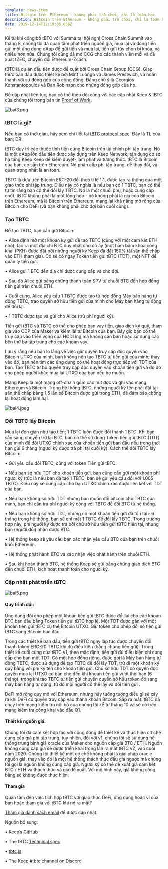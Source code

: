 ```yaml
---
template: news-item
title: Bitcoin trên Ethereum - không phải trò chơi, chỉ là toán học
description: Bitcoin trên Ethereum - không phải trò chơi, chỉ là toán học
date: 2019-12-24T12:19:06.656Z
---
```

Kể từ khi công bố tBTC với Summa tại hội nghị Cross Chain Summit vào tháng 8, chúng tôi đã quan tâm phát triển nguồn giá, mua lại và dòng tiền gửi,một ứng dụng dApp để gửi tiền và mua lại, tiền gửi tùy chọn bị khóa, và nhiều hơn nữa. Chúng tôi cũng đã mở CCG cho các thành viên mới và đề xuất tZEC, chuyển đổi Ethereum-Zcash.

tBTC là dự án đầu tiên được đề xuất bởi Cross Chain Group (CCG). Giao thức ban đầu được thiết kế bởi Matt Luongo và James Prestwich, và hoàn thành với sự đóng góp của cộng đồng. Đáng chú ý là Georgios Konstantopoulos và Dan Robinson cho những đóng góp của họ. 

Để cập nhật liên tục, bạn có thể theo dõi cùng với các cập nhật Keep & tBTC của chúng tôi trong bản tin [Proof of Work](https://proofofwork.news/archive).


![bai3.png](https://cdn.steemitimages.com/DQmSiYCDxN4eEW465hAQrGuwnqfQwrwvxpYws95tYcQ83Mv/bai3.png)


### tBTC là gì?

Nếu bạn có thời gian, hãy xem chi tiết tại [tBTC protocol spec](http://docs.keep.network/tbtc/index.pdf). Đây là TL của bạn; DR:

tBTC duy trì các thuộc tính tiền cứng Bitcoin trên tài chính phi tập trung. Nó là một dApp lớn đầu tiên được xây dựng trên Keep Network, tận dụng cơ sở hạ tầng Keep Keep để kiểm duyệt-,lạm phát và tương thức. tBTC là Bitcoin của bạn, có sẵn trên Ethereum. Nó phân cấp phi tập trung, dễ thay đổi, và quan trọng nhất là an toàn.

TBTC là dựa trên Bitcoin ERC-20 đổi theo tỉ lệ 1:1, được tạo ra thông qua một giao thức phi tập trung. Điều này có nghĩa là nếu bạn có 1 TBTC, bạn có thể tự tin rằng bạn có thể đổi lấy 1 BTC. Nó là một chuỗi phụ, hoặc cung cấp chốt. tBTC không phải là một tổng hợp - nó không phải là giá của Bitcoin trên Ethereum, mà là Bitcoin trên Ethereum, mang lại khả năng mở rộng của Bitcoin cho DeFi (và bạn không phải chờ đợi bản cuối cùng).

### Tạo TBTC

Để tạo TBTC, bạn cần gửi Bitcoin:

•	Alice định mở một khoản ký gửi để tạo TBTC (cùng với một cam kết ETH nhỏ), tạo ra một địa chỉ BTC duy nhất cho cô ấy (một hàm băm khóa công khai (PKH) được đặt bởi những người ký Keep đã đặt 150% tài sản thế chấp vào ETH tham gia). Cô sẽ có ngay Token tiền gửi tBTC (TDT), một NFT để quản lý tiền gửi.

•	Alice gửi 1 BTC đến địa chỉ được cung cấp và chờ đợi.

•	Sau đó Alice gửi bằng chứng thanh toán SPV từ chuỗi BTC đến hợp đồng tiền gửi trên chuỗi ETH.

•	Cuối cùng, Alice yêu cầu 1 TBTC được tạo từ hợp đồng Máy bán hàng tự động TBTC, trao quyền sở hữu tiền gửi của mình cho Máy bán hàng tự động để đổi lại.

•	1 TBTC được tạo và gửi cho Alice (trừ phí người ký).

Tiền gửi tBTC và TBTC có thể cho phép bạn vay tiền, giao dịch ký quỹ, tham gia vào CDP của Maker và kiếm lãi từ Bitcoin của bạn. Bây giờ bạn có thể truy cập vào triển vọng của HODLing mà không cần bán hoặc sử dụng các bên thứ ba tập trung cho các khoản vay.

Lưu ý rằng nếu bạn lo lắng về việc giữ quyền truy cập độc quyền vào Bitcoin UTXO của mình, bạn không nên tạo TBTC từ tiền gửi của mình; thay vào đó, bạn nên tìm các ứng dụng có thể hoạt động trực tiếp với TDT của bạn. Tạo TBTC từ bỏ quyền truy cập độc quyền vào khoản tiền gửi và do đó cho phép người khác mua lại UTXO của bạn nếu họ muốn.

Mạng Keep là một mạng off-chain gồm các nút đọc và ghi vào mạng Ethereum và Bitcoin. Trong hệ thống tBTC, những người ký tên phải đặt tài sản thế chấp bằng 1,5 lần số Bitcoin được gửi trong ETH, để đảm bảo chống lại hoạt động làm hại.

![bai4.jpeg](https://cdn.steemitimages.com/DQmNLrDdH8koZcCJvqScsnb1bGpk2813MRAh1QMTbzaXJAE/bai4.jpeg)

### Đổi TBTC lấy Bitcoin

Mua lại đơn giản như tạo tiền; 1 TBTC luôn được đổi thành 1 BTC. Khi bạn sẵn sàng chuyển trở lại BTC, bạn có thể sử dụng Token tiền gửi tBTC (TDT) của mình để đổi UTXO chính xác của khoản tiền gửi ban đầu nếu trong thời hạn gửi 6 tháng (người ký được trả phí tại cuối kỳ). Cách thể đổi TBTC lấy Bitcoin:

•	Gửi yêu cầu đổi TBTC, cùng với token Tiền gửi tBTC.

•	Nếu bạn sở hữu TDT cho khoản tiền gửi, bạn cũng cần gửi một khoản phí người ký (tức là nếu bạn đã tạo 1 TBTC, bạn sẽ gửi yêu cầu đổi với 1.005 TBTC). Điều này sẽ cung cấp cho bạn UTXO chính xác được liên kết với TDT của bạn.

•	Nếu bạn không sở hữu TDT nhưng bạn muốn đổi bitcoin cho TBTC của mình, bạn chỉ cần trả phí người ký cộng với TBTC để đổi BTC từ hệ thống.

•	Nếu bạn không sở hữu TDT, nhưng có một khoản tiền gửi đã tồn tại> 6 tháng trong hệ thống, bạn sẽ chỉ mất 1 TBTC để đổi lấy 1 BTC. Trong trường hợp này, phí người ký được trả bởi chủ sở hữu tiền gửi tBTC hiện tại, nhưng bạn (người đổi) nhận được BTC. 

•	Hệ thống keep sẽ yêu cầu bạn xác nhận yêu cầu BTC của bạn trên chuỗi khối Ethereum. 

•	Hệ thống phát hành BTC và xác nhận việc phát hành trên chuỗi ETH.

•	Sau khi hoàn thành BTC, hệ thống Keep sẽ gửi bằng chứng giao dịch BTC đến chuỗi ETH, kích hoạt thanh toán cho người ký. 

### Cập nhật phát triển tBTC


![bai5.png](https://cdn.steemitimages.com/DQmZXYuEzDdYifHdsrQkvBoq8dMNrjsCMwfagVtV37crvmc/bai5.png)

#### Quy trình đổi:

Ứng dụng đổi cho phép một khoản tiền gửi tBTC được đổi lại cho các khoản BTC ban đầu bằng Token tiền gửi tBTC hợp lệ. Một TDT được gắn với một khoản tiền gửi tBTC cụ thể Bitcoin UTXO. Giữ token cho phép đổi số tiền gửi tBTC sang Bitcoin ban đầu.

Trong các thiết kế ban đầu, tiền gửi tBTC ngay lập tức được chuyển đổi thành token ERC-20 TBTC khi đủ điều kiện (bằng chứng tiền gửi). Trong thiết kế cuối cùng của tBTC v1, theo mặc định, tiền gửi đủ điều kiện chỉ cung cấp cho bạn một TDT. Có một hợp đồng riêng, được gọi là Máy bán hàng tự động TBTC, được sử dụng để tạo TBTC để đổi lấy TDT, trừ đi một khoản ký quỹ bằng với phí ký tên cho khoản tiền gửi. Chủ sở hữu TDT có quyền độc quyền mua lại UTXO cơ bản cho đến khi khoản tiền gửi vượt thời hạn (6 tháng), trong khi tạo TBTC từ tiền gửi chuyển quyền sở hữu token đó sang máy bán hàng tự động, từ đó mọi người có thể lấy và đổi tiền gửi . 

DeFi mở rộng quy mô với Ethereum, nhưng hãy tưởng tượng điều gì sẽ xảy ra khi DeFi có quyền truy cập vào thanh khoản Bitcoin. Sắp ra mắt: tBTC đã chạy trên mạng kiểm tra nội bộ của chúng tôi kể từ tháng 10 và sẽ có trên mạng kiểm tra công khai vào đầu Q1.


#### Thiết kế nguồn giá:

Chúng tôi đã cam kết hợp tác với cộng đồng để thiết kế và thực hiện cơ chế cung cấp giá phi tập trung, tuy nhiên, đối với v1, chúng tôi sẽ sử dụng hệ thống trung bình giá oracle của Maker cho nguồn cấp giá BTC / ETH. Nguồn không cung cấp giá sẽ được triển khai trong lần ra mắt tBTC v2, vào cuối năm 2020. Chúng tôi thiết kế một cơ chế không phải là giải pháp oracle nguồn giá, thay vào đó là một hệ thống thách thức đấu giá ngược mà chúng tôi gọi là nguồn không cung cấp giá. Người ký có thể đề xuất giá cam kết BTC / ETH và thách thức và giá đề xuất. Với mô hình này, giá không công bằng sẽ không được thực hiện. 

#### Tham gia

Quan tâm đến việc tích hợp tBTC với giao thức DeFi, ứng dụng hoặc ví của bạn hoặc tham gia với tBTC khi nó ra mắt? 


[Tham gia danh sách email](https://tbtc.network/#mailing-list) để được cập nhật.

Nguồn bổ sung:

•	Keep’s [GitHub](https://github.com/keep-network)

•	The tBTC [Technical spec](http://docs.keep.network/tbtc/index.pdf)

•	[tbtc.js](https://tbtc.network/news/2020-02-14-announcing-tbtc-js)

•	The [Keep #tbtc channel on Discord](https://chat.tbtc.network)


